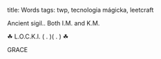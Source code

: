 title: Words
tags: twp, tecnologia mágicka, leetcraft

Ancient sigil.. Both I.M. and K.M.

☘ L.O.C.K.I. ( . )( . ) ☘

GRACE
